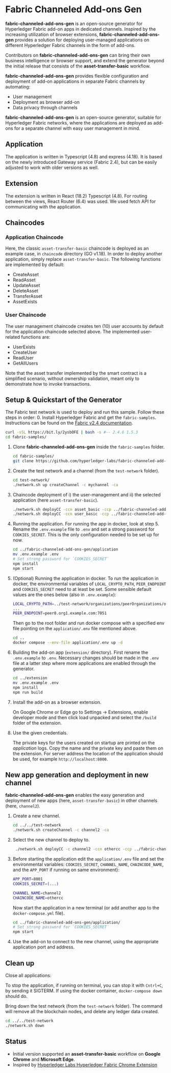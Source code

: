 # Fabric Channeled Add-ons Gen

**fabric-channeled-add-ons-gen** is an open-source generator for Hyperledger Fabric add-on apps in dedicated channels. Inspired by the increasing utilization of browser extensions, **fabric-channeled-add-ons-gen** provides a solution for deploying user-managed applications on different Hyperledger Fabric channels in the form of add-ons.

Contributors on **fabric-channeled-add-ons-gen** can bring their own business intelligence or browser support, and extend the generator beyond the initial release that consists of the **asset-transfer-basic** workflow.

**fabric-channeled-add-ons-gen** provides flexible configuration and deployment of add-on applications in separate Fabric channels by automating:

- User management
- Deployment as browser add-on
- Data privacy through channels

**fabric-channeled-add-ons-gen** is an open-source generator, suitable for Hyperledger Fabric networks, where the applications are deployed as add-ons for a separate channel with easy user management in mind.

## Application

The application is written in Typescript (4.8) and express (4.18). It is based on the newly introduced Gateway service (Fabric 2.4), but can be easily adjusted to work with older versions as well.

## Extension

The extension is written in React (18.2) Typescript (4.8). For routing between the views, React Router (6.4) was used. We
used fetch API for communicating with the application.

## Chaincodes

### Application Chaincode

Here, the classic `asset-transfer-basic` chaincode is deployed as an example case, in `chaincode` directory (GO v1.18).
In order to deploy another application, simply replace `asset-transfer-basic`.
The following functions are implemented by default:

- CreateAsset
- ReadAsset
- UpdateAsset
- DeleteAsset
- TransferAsset
- AssetExists

### User Chaincode

The user management chaincode creates ten (10) user accounts by default for the application chaincode selected above.
The implemented user-related functions are:

- UserExists
- CreateUser
- ReadUser
- GetAllUsers

Note that the asset transfer implemented by the smart contract is a simplified scenario, without ownership validation, meant only to demonstrate how to invoke transactions.

## Setup & Quickstart of the Generator

The Fabric test network is used to deploy and run this sample. Follow these steps in order:
0. Install Hyperledger Fabric and get the `fabric-samples`.
   Instructions can be found on the [Fabric v2.4 documentation](https://hyperledger-fabric.readthedocs.io/en/release-2.4/install.html).

   ```bash
   curl -sSL https://bit.ly/2ysbOFE | bash -s #-- 2.4.6 1.5.3
   cd fabric-samples/
   ```

1. Clone **fabric-channeled-add-ons-gen** inside the `fabric-samples` folder.

   ```bash
   cd fabric-samples/
   git clone https://github.com/hyperledger-labs/fabric-channeled-add-ons-gen.git
   ```

2. Create the test network and a channel (from the `test-network` folder).

   ```bash
   cd test-network/
   ./network.sh up createChannel -c mychannel -ca
   ```

3. Chaincode deployment of i) the user-management and ii) the selected application (here `asset-transfer-basic`).

   ```bash
   ./network.sh deployCC -ccn asset_basic -ccp ../fabric-channeled-add-ons-gen/chaincode/asset-chaincode -ccl go
   ./network.sh deployCC -ccn user_basic -ccp ../fabric-channeled-add-ons-gen/chaincode/user-chaincode -ccl go
   ```

4. Running the application. For running the app in docker, look at step 5. Rename the `.env.example` file to `.env` and set a strong password for `COOKIES_SECRET`.
   This is the only configuration needed to be set up for now.

   ```bash
   cd ../fabric-channeled-add-ons-gen/application
   mv .env.example .env
   # Set strong password for `COOKIES_SECRET`
   npm install
   npm start
   ```

5. (Optional) Running the application in docker. To run the application in docker, the environmental variables of `LOCAL_CRYPTO_PATH`, `PEER_ENDPOINT` and `COOKIES_SECRET` need to at least be set. Some sensible default values are the ones below (also in `.env.example`):

   ```bash
   LOCAL_CRYPTO_PATH=../test-network/organizations/peerOrganizations/org1.example.com
   ...
   PEER_ENDPOINT=peer0.org1.example.com:7051
   ```

   Then go to the root folder and run docker compose with a specified env file pointing on the `application/.env` file mentioned above.

   ```bash
   cd ..
   docker compose --env-file application/.env up -d
   ```

6. Building the add-on app (`extension/` directory). First rename the `.env.example` to `.env`.
Necessary changes should be made in the `.env` file at a latter step where more applications are enabled through the generator.

   ```bash
   cd ../extension
   mv .env.example .env
   npm install
   npm run build
   ```

7. Install the add-on as a browser extension.

   On Google Chrome or Edge go to Settings -> Extensions, enable
   developer mode and then click load unpacked and select the
   `/build` folder of the extension.

8. Use the given credentials.

   The private keys for the users created on startup are printed on the _application_ logs.
   Copy the name and the private key and paste them on the extension. For server address the location of the
   application should be used, for example `http://localhost:8000`.

## New app generation and deployment in new channel

**fabric-channeled-add-ons-gen** enables the easy generation and deployment of new apps (here, `asset-transfer-basic`) in other channels (here, `channel2`).

1. Create a new channel.

   ```bash
   cd ../../test-network
   ./network.sh createChannel -c channel2 -ca
   ```

2. Select the new channel to deploy to.

   ```bash
    ./network.sh deployCC -c channel2 -ccn othercc -ccp ../fabric-channeled-add-ons-gen/chaincode/ -ccl go
   ```

3. Before starting the application edit the `application/.env` file and set the environmental variables:
   `COOKIES_SECRET`, `CHANNEL_NAME`, `CHAINCODE_NAME`, and the `APP_PORT` if running on same environment):

   ```bash
   APP_PORT=8001
   COOKIES_SECRET=(...)

   CHANNEL_NAME=channel2
   CHAINCODE_NAME=othercc
   ```

   Now start the application in a new terminal (or add another app to the `docker-compose.yml` file).

   ```bash
   cd ../fabric-channeled-add-ons-gen/application/
   # Set strong password for `COOKIES_SECRET`
   npm start
   ```

4. Use the add-on to connect to the new channel, using the appropriate application port and address.

## Clean up

Close all applications:

To stop the application, if running on terminal, you can stop it with `Cntrl+C`, by sending it SIGTERM. If using the docker container,
`docker-compose down` should do.

Bring down the test network (from the `test-network` folder). The command will remove all the blockchain nodes, and delete any ledger data created.

```bash
cd ../../test-network
./network.sh down
```

## Status

- Initial version supported an **asset-transfer-basic** workflow on **Google Chrome** and **Microsoft Edge**.
- Inspired by [Hyperledger Labs Hyperledger Fabric Chrome Extension](https://github.com/hyperledger-labs/fabric-chrome-extension)

